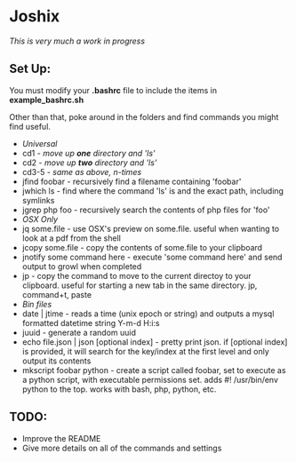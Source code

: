Joshix
========

*This is very much a work in progress*

Set Up:
------------------
You must modify your **.bashrc** file to include the items in **example_bashrc.sh**

Other than that, poke around in the folders and find commands you might find useful.

  - *Universal*
  - cd1 - *move up **one** directory and 'ls'*
  - cd2 - *move up **two** directory and 'ls'*
  - cd3-5 - *same as above, n-times*
  - jfind foobar - recursively find a filename containing 'foobar'
  - jwhich ls - find where the command 'ls' is and the exact path, including symlinks
  - jgrep php foo - recursively search the contents of php files for 'foo'
  - *OSX Only*
  - jq some.file - use OSX's preview on some.file. useful when wanting to look at a pdf from the shell
  - jcopy some.file - copy the contents of some.file to your clipboard
  - jnotify some command here - execute 'some command here' and send output to growl when completed
  - jp - copy the command to move to the current directoy to your clipboard. useful for starting a new tab in the same directory. jp, command+t, paste
  - *Bin files*
  - date | jtime - reads a time (unix epoch or string) and outputs a mysql formatted datetime string Y-m-d H:i:s
  - juuid - generate a random uuid
  - echo file.json | json [optional index] - pretty print json. if [optional index] is provided, it will search for the key/index at the first level and only output its contents
  - mkscript foobar python - create a script called foobar, set to execute as a python script, with executable permissions set. adds #! /usr/bin/env python to the top. works with bash, php, python, etc.



TODO:
-----------

  - Improve the README
  - Give more details on all of the commands and settings
